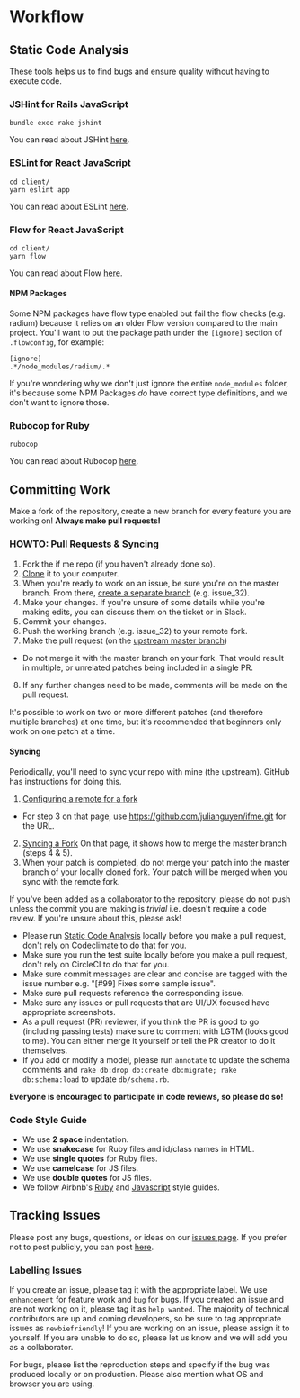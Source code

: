 # Workflow

## Static Code Analysis

These tools helps us to find bugs and ensure quality without having to execute code.

### JSHint for Rails JavaScript

```
bundle exec rake jshint
```

You can read about JSHint [here](http://jshint.com/docs/).

### ESLint for React JavaScript

```
cd client/
yarn eslint app
```

You can read about ESLint [here](https://eslint.org/).

### Flow for React JavaScript

```
cd client/
yarn flow
```

You can read about Flow [here](https://flow.org/en/).

#### NPM Packages
Some NPM packages have flow type enabled but fail the flow checks (e.g. radium) because it relies on an older Flow version compared to the main project. You'll want to put the package path under the `[ignore]` section of `.flowconfig`, for example:

```
[ignore]
.*/node_modules/radium/.*
```

If you're wondering why we don't just ignore the entire `node_modules` folder, it's because some NPM Packages _do_ have correct type definitions, and we don't want to ignore those.

### Rubocop for Ruby

```
rubocop
```

You can read about Rubocop [here](http://rubocop.readthedocs.io/en/latest/).

## Committing Work

Make a fork of the repository, create a new branch for every feature you are
working on! **Always make pull requests!**

### HOWTO: Pull Requests & Syncing

1. Fork the if me repo (if you haven't already done so).
2. [Clone](https://help.github.com/articles/cloning-a-repository/) it to your computer.
3. When you're ready to work on an issue, be sure you're on the master branch. From there, [create a separate branch](https://github.com/Kunena/Kunena-Forum/wiki/Create-a-new-branch-with-git-and-manage-branches) (e.g. issue_32).
4. Make your changes. If you're unsure of some details while you're making edits, you can discuss them on the ticket or in Slack.
5. Commit your changes.
6. Push the working branch (e.g. issue_32) to your remote fork.
7. Make the pull request (on the [upstream master branch](https://github.com/julianguyen/ifme/tree/master))
  - Do not merge it with the master branch on your fork. That would result in multiple, or unrelated patches being included in a single PR.
8. If any further changes need to be made, comments will be made on the pull request.

It's possible to work on two or more different patches (and therefore multiple branches) at one time, but it's recommended that beginners only work on one patch at a time.

#### Syncing

Periodically, you'll need to sync your repo with mine (the upstream). GitHub has instructions for doing this.

1. [Configuring a remote for a fork](https://help.github.com/articles/configuring-a-remote-for-a-fork/)
  - For step 3 on that page, use https://github.com/julianguyen/ifme.git for the URL.
2. [Syncing a Fork](https://help.github.com/articles/syncing-a-fork/)
On that page, it shows how to merge the master branch (steps 4 & 5).
3. When your patch is completed, do not merge your patch into the master branch of your locally cloned fork. Your patch will be merged when you sync with the remote fork.

If you've been added as a collaborator to the repository, please do not push
unless the commit you are making is _trivial_ i.e. doesn't require a code
review. If you're unsure about this, please ask!

* Please run [Static Code Analysis](#static-code-analysis) locally before you make a pull request, don't rely on Codeclimate to do that for you.
* Make sure you run the test suite locally before you make a pull request, don't rely on
CircleCI to do that for you.
* Make sure commit messages are clear and concise are tagged with the issue
number e.g. "[#99] Fixes some sample issue".
* Make sure pull requests reference the corresponding issue.
* Make sure any issues or pull requests that are UI/UX focused have appropriate screenshots.
* As a pull request (PR) reviewer, if you think the PR is good to go
(including passing tests) make sure to comment with LGTM (looks good to me).
You can either merge it yourself or tell the PR creator to do it themselves.
* If you add or modify a model, please run `annotate` to update the schema
comments and `rake db:drop db:create db:migrate; rake db:schema:load` to update `db/schema.rb`.

**Everyone is encouraged to participate in code reviews, so please do so!**

### Code Style Guide

* We use **2 space** indentation.
* We use **snakecase** for Ruby files and id/class names in HTML.
* We use **single quotes** for Ruby files.
* We use **camelcase** for JS files.
* We use **double quotes** for JS files.
* We follow Airbnb's [Ruby](https://github.com/airbnb/ruby) and [Javascript](https://github.com/airbnb/javascript) style guides.

## Tracking Issues

Please post any bugs, questions, or ideas on our
[issues page](https://github.com/julianguyen/ifme/issues). If you prefer not to
post publicly, you can post [here](http://goo.gl/forms/8EqoJDDiXY).

### Labelling Issues

If you create an issue, please tag it with the appropriate label. We use
`enhancement` for feature work and `bug` for bugs. If you created an issue and
are not working on it, please tag it as `help wanted`. The majority of technical
contributors are up and coming developers, so be sure to tag appropriate issues
as `newbiefriendly`! If you are working on an issue, please assign it to
yourself. If you are unable to do so, please let us know and we will add you as
a collaborator.

For bugs, please list the reproduction steps and specify if the bug was produced
locally or on production. Please also mention what OS and browser you are using.
